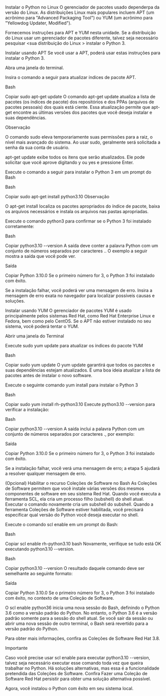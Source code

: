 Instalar o Python no Linux
O gerenciador de pacotes usado dependerpa da versão do Linux. As distribuições Linux mais populares incluem APT (um acrônimo para "Advanced Packaging Tool") ou YUM (um acrônimo para "Yellowdog Updater, Modified").

Fornecemos instruções para APT e YUM nesta unidade. Se a distribuição do Linux usar um gerenciador de pacotes diferente, talvez seja necessário pesquisar <sua distribuição do Linux > instalar o Python 3.

Instalar usando APT
Se você usar a APT, poderá usar estas instruções para instalar o Python 3.

Abra uma janela do terminal.

Insira o comando a seguir para atualizar índices de pacote APT.

Bash

Copiar
sudo apt-get update
O comando apt-get update atualiza a lista de pacotes (os índices de pacote) dos repositórios e dos PPAs (arquivos de pacotes pessoais) dos quais está ciente. Essa atualização permite que apt-get encontre as últimas versões dos pacotes que você deseja instalar e suas dependências.

 Observação

O comando sudo eleva temporariamente suas permissões para a raiz, o nível mais avançado do sistema. Ao usar sudo, geralmente será solicitada a senha da sua conta de usuário.

apt-get update exibe todos os itens que serão atualizados. Ele pode solicitar que você aprove digitando y ou yes e pressione Enter.

Execute o comando a seguir para instalar o Python 3 em um prompt do Bash

Bash

Copiar
sudo apt-get install python3.10
 Observação

O apt-get install localiza os pacotes apropriados do índice de pacote, baixa os arquivos necessários e instala os arquivos nas pastas apropriadas.

Execute o comando python3 para confirmar se o Python 3 foi instalado corretamente:

Bash

Copiar
python3.10 --version
A saída deve conter a palavra Python com um conjunto de números separados por caracteres .. O exemplo a seguir mostra a saída que você pode ver.

Saída

Copiar
Python 3.10.0
Se o primeiro número for 3, o Python 3 foi instalado com êxito.

Se a instalação falhar, você poderá ver uma mensagem de erro. Insira a mensagem de erro exata no navegador para localizar possíveis causas e soluções.

Instalar usando YUM
O gerenciador de pacotes YUM é usado principalmente pelos sistemas Red Hat, como Red Hat Enterprise Linux e Fedora, bem como pelo CentOS. Se o APT não estiver instalado no seu sistema, você poderá tentar o YUM.

Abrir uma janela do Terminal

Execute sudo yum update para atualizar os índices do pacote YUM

Bash

Copiar
sudo yum update
O yum update garantirá que todos os pacotes e suas dependências estejam atualizados. É uma boa ideia atualizar a lista de pacotes antes de instalar o novo software.

Execute o seguinte comando yum install para instalar o Python 3

Bash

Copiar
sudo yum install rh-python3.10
Execute python3.10 --version para verificar a instalação:

Bash

Copiar
python3.10 --version
A saída inclui a palavra Python com um conjunto de números separados por caracteres ., por exemplo:

Saída

Copiar
Python 3.10.0
Se o primeiro número for 3, o Python 3 foi instalado com êxito.

Se a instalação falhar, você verá uma mensagem de erro; a etapa 5 ajudará a resolver qualquer mensagem de erro.

(Opcional) Habilitar o recurso Coleções de Software no Bash
As Coleções de Software permitem que você instale várias versões dos mesmos componentes de software em seu sistema Red Hat. Quando você executa a ferramenta SCL, ela cria um processo filho (subshell) do shell atual. Executar o comando novamente cria um subshell do subshell. Quando a ferramenta Coleções de Software estiver habilitada, você precisará especificar qual versão do Python você deseja executar no shell.

Execute o comando scl enable em um prompt do Bash:

Bash

Copiar
scl enable rh-python3.10 bash
Novamente, verifique se tudo está OK executando python3.10 --version.

Bash

Copiar
python3.10 --version
O resultado daquele comando deve ser semelhante ao seguinte formato:

Saída

Copiar
Python 3.10.0
Se o primeiro número for 3, o Python 3 foi instalado com êxito, no contexto de uma Coleção de Software.

O scl enable python36 inicia uma nova sessão do Bash, definindo o Python 3.6 como a versão padrão do Python. No entanto, o Python 3.6 é a versão padrão somente para a sessão do shell atual. Se você sair da sessão ou abrir uma nova sessão de outro terminal, o Bash será revertido para a versão padrão do Python.

Para obter mais informações, confira as Coleções de Software Red Hat 3.8.

 Importante

Caso você precise usar scl enable para executar python3.10 --version, talvez seja necessário executar esse comando toda vez que queira trabalhar no Python. Há soluções alternativas, mas essa é a funcionalidade pretendida das Coleções de Software. Confira Fazer uma Coleção de Software Red Hat persistir para obter uma solução alternativa possível.

Agora, você instalou o Python com êxito em seu sistema local.